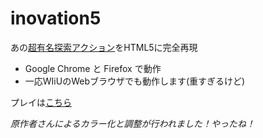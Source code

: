 inovation5
==========
あの[超有名探索アクション](http://o-mega.sakura.ne.jp/product/ino.html)をHTML5に完全再現


- Google Chrome と Firefox で動作
- 一応WIiUのWebブラウザでも動作します(重すぎるけど)

プレイは[こちら](http://haneda3.github.com/inovation5/)


_原作者さんによるカラー化と調整が行われました！やったね！_
